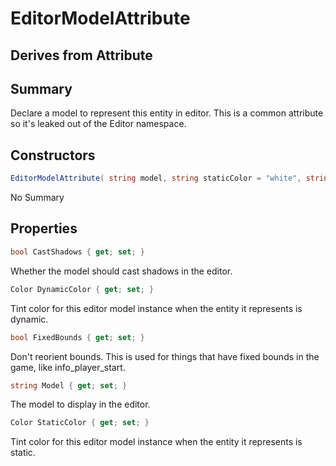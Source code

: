 # EditorModelAttribute

## Derives from Attribute

## Summary

Declare a model to represent this entity in editor. This is a common attribute so it's leaked out of the Editor namespace.
## Constructors

```c#
EditorModelAttribute( string model, string staticColor = "white", string dynamicColor = "white") 
```
No Summary
## Properties

```c#
bool CastShadows { get; set; } 
```
Whether the model should cast shadows in the editor.
```c#
Color DynamicColor { get; set; } 
```
Tint color for this editor model instance when the entity it represents is dynamic.
```c#
bool FixedBounds { get; set; } 
```
Don't reorient bounds. This is used for things that have fixed bounds in the game, like info_player_start.
```c#
string Model { get; set; } 
```
The model to display in the editor.
```c#
Color StaticColor { get; set; } 
```
Tint color for this editor model instance when the entity it represents is static.
